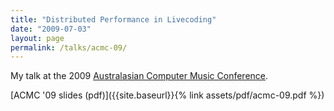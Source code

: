 ```yaml
---
title: "Distributed Performance in Livecoding"
date: "2009-07-03"
layout: page
permalink: /talks/acmc-09/
---
```


My talk at the 2009 [Australasian Computer Music
Conference](https://computermusic.org.au/conferences/acmc2009/).

[ACMC '09 slides (pdf)]({{site.baseurl}}{% link assets/pdf/acmc-09.pdf %})
